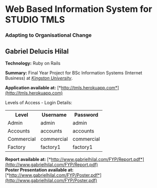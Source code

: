 # Web Based Information System for STUDIO TMLS
### Adapting to Organisational Change

## Gabriel Delucis Hilal

<strong>Technology:</strong> Ruby on Rails

<strong>Summary:</strong> Final Year Project for BSc Information Systems (Internet Business) at [*Kingston University*](http://www.kingston.ac.uk).

<strong>Application available at:</strong> [*http://tmls.herokuapp.com*](http://tmls.herokuapp.com)

Levels of Access - Login Details:
<table>
  <tr>
    <th>Level</th><th>Username</th><th>Password</th>
  </tr>
  <tr>
    <td>Admin</td><td>admin</td><td>admin</td>
  </tr>
  <tr>
    <td>Accounts</td><td>accounts</td><td>accounts</td>
  </tr>
  <tr>
    <td>Commercial</td><td>commercial</td><td>commercial</td>
  </tr>
  <tr>
    <td>Factory</td><td>factory1</td><td>factory1</td>
  </tr>
</table>

<strong>Report available at:</strong> [*http://www.gabrielhilal.com/FYP/Report.pdf*](http://www.gabrielhilal.com/FYP/Report.pdf) <br />
<strong>Poster Presentation available at:</strong> [*http://www.gabrielhilal.com/FYP/Poster.pdf*](http://www.gabrielhilal.com/FYP/Poster.pdf)

